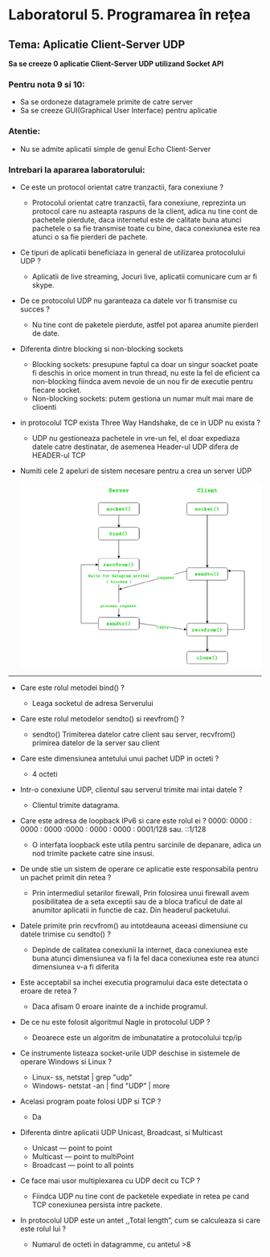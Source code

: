 # Laboratorul 5. Programarea în rețea

## Tema: Aplicatie Client-Server UDP 

**Sa se creeze 0 aplicatie Client-Server UDP utilizand Socket API**

### Pentru nota 9 si 10:
* Sa se ordoneze datagramele primite de catre server
* Sa se creeze GUI(Graphical User Interface) pentru aplicatie

### Atentie:
* Nu se admite aplicatii simple de genul Echo Client-Server

### Intrebari la apararea laboratorului: 
* Ce este un protocol orientat catre tranzactii, fara conexiune ?
  - Protocolul orientat catre tranzactii, fara conexiune, reprezinta un protocol care nu asteapta raspuns de
la client, adica nu tine cont de pachetele pierdute, daca internetul este de calitate buna atunci pachetele o sa
fie transmise toate cu bine, daca conexiunea este rea atunci o sa fie pierderi de pachete.

* Ce tipuri de aplicatii beneficiaza in general de utilizarea protocolului UDP ?
  - Aplicatii de live streaming, Jocuri live, aplicatii comunicare cum ar fi skype.

* De ce protocolul UDP nu garanteaza ca datele vor fi transmise cu succes ?
  - Nu tine cont de paketele pierdute, astfel pot aparea anumite pierderi de date.

* Diferenta dintre blocking si non-blocking sockets
  - Blocking sockets: presupune faptul ca doar un singur soacket poate fi deschis in orice moment in trun thread, nu este la fel de eficient ca non-blocking fiindca avem nevoie de un nou fir de executie pentru
fiecare socket.
  - Non-blocking sockets: putem gestiona un numar mult mai mare de clioenti

* in protocolul TCP exista Three Way Handshake, de ce in UDP nu exista ?
  - UDP nu gestioneaza pachetele in vre-un fel, el doar expediaza datele catre destinatar, de asemenea
Header-ul UDP difera de HEADER-ul TCP 

* Numiti cele 2 apeluri de sistem necesare pentru a crea un server UDP

   ![img.png](img.png)
---

* Care este rolul metodei bind() ?
  - Leaga socketul de adresa Serverului

* Care este rolul metodelor sendto() si reevfrom() ?
  - sendto() Trimiterea datelor catre client sau server, recvfrom() primirea datelor de la server sau client

* Care este dimensiunea antetului unui pachet UDP in octeti ?
  - 4 octeti

* Intr-o conexiune UDP, clientul sau serverul trimite mai intai datele ?
  - Clientul trimite datagrama.

* Care este adresa de loopback IPv6 si care este rolul ei ?
0000: 0000 : 0000 : 0000 :0000 : 0000 : 0000 : 0001/128 sau. ::1/128
  - O interfata loopback este utila pentru sarcinile de depanare, adica un nod trimite packete catre sine
insusi.

* De unde stie un sistem de operare ce aplicatie este responsabila pentru un pachet
primit din retea ?
  - Prin intermediul setarilor firewall, Prin folosirea unui firewall avem posibilitatea de a seta exceptii
sau de a bloca traficul de date al anumitor aplicatii in functie de caz. Din headerul packetului.

* Datele primite prin recvfrom() au intotdeauna aceeasi dimensiune cu datele trimise cu
sendto() ?
  - Depinde de calitatea conexiunii la internet, daca conexiunea este buna atunci dimensiunea va fi la fel
daca conexiunea este rea atunci dimensiunea v-a fi diferita

* Este acceptabil sa inchei executia programului daca este detectata o eroare de retea ?
  - Daca afisam 0 eroare inainte de a inchide programul.

* De ce nu este folosit algoritmul Nagle in protocolul UDP ?
  - Deoarece este un algoritm de imbunatatire a protocolului tcp/ip

* Ce instrumente listeaza socket-urile UDP deschise in sistemele de operare Windows si
Linux ?
  - Linux- ss, netstat | grep "udp"
  - Windows- netstat -an | find "UDP” | more

* Acelasi program poate folosi UDP si TCP ?
  - Da

* Diferenta dintre aplicatii UDP Unicast, Broadcast, si Multicast
  - Unicast — point to point
  - Multicast — point to multiPoint
  - Broadcast — point to all points

* Ce face mai usor multiplexarea cu UDP decit cu TCP ?
  - Fiindca UDP nu tine cont de packetele expediate in retea pe cand TCP conexiunea persista intre
packete.

* In protocolul UDP este un antet ,,Total length”, cum se calculeaza si care este rolul lui ?
  - Numarul de octeti in datagramme, cu antetul >8 



